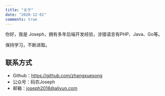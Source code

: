 ```yaml
---
title: "关于"
date: "2020-12-01"
comments: true
---
```


你好，我是 Joseph，拥有多年后端开发经验，涉猎语言有PHP、Java、Go等。

保持学习，不断进取。

## 联系方式

- Github：https://github.com/zhangxuesong
- 公众号：码农Joseph
- 邮箱：joseph2018@aliyun.com
